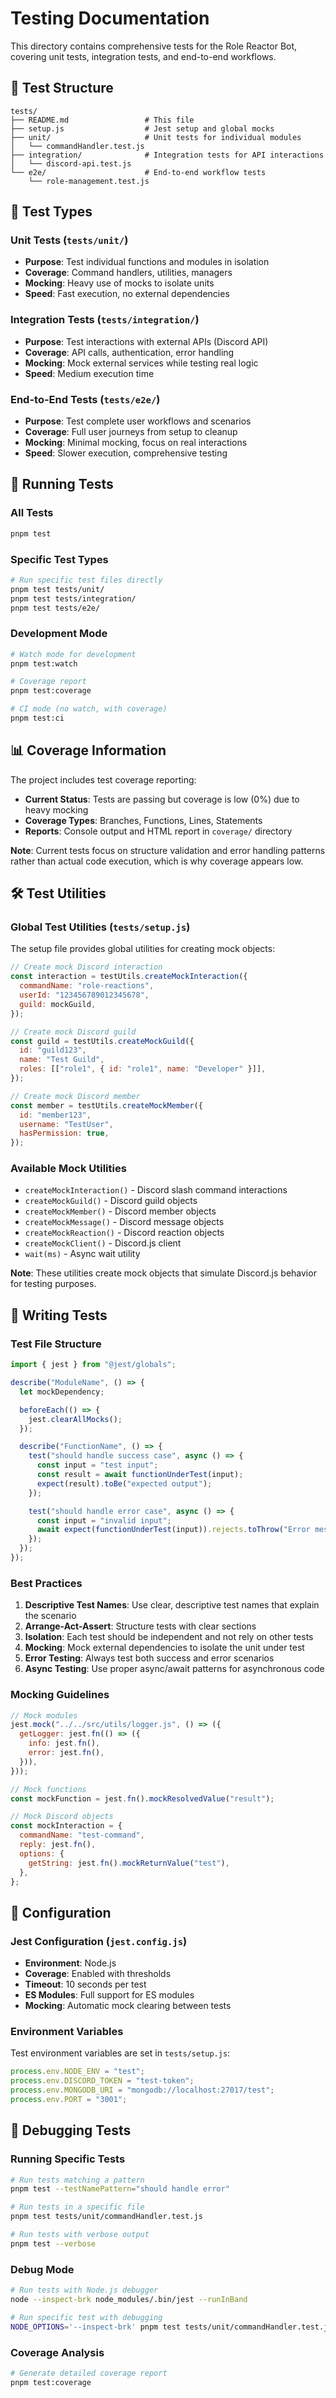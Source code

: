 # Testing Documentation

This directory contains comprehensive tests for the Role Reactor Bot, covering unit tests, integration tests, and end-to-end workflows.

## 📁 Test Structure

```
tests/
├── README.md                 # This file
├── setup.js                  # Jest setup and global mocks
├── unit/                     # Unit tests for individual modules
│   └── commandHandler.test.js
├── integration/              # Integration tests for API interactions
│   └── discord-api.test.js
└── e2e/                      # End-to-end workflow tests
    └── role-management.test.js
```

## 🧪 Test Types

### Unit Tests (`tests/unit/`)

- **Purpose**: Test individual functions and modules in isolation
- **Coverage**: Command handlers, utilities, managers
- **Mocking**: Heavy use of mocks to isolate units
- **Speed**: Fast execution, no external dependencies

### Integration Tests (`tests/integration/`)

- **Purpose**: Test interactions with external APIs (Discord API)
- **Coverage**: API calls, authentication, error handling
- **Mocking**: Mock external services while testing real logic
- **Speed**: Medium execution time

### End-to-End Tests (`tests/e2e/`)

- **Purpose**: Test complete user workflows and scenarios
- **Coverage**: Full user journeys from setup to cleanup
- **Mocking**: Minimal mocking, focus on real interactions
- **Speed**: Slower execution, comprehensive testing

## 🚀 Running Tests

### All Tests

```bash
pnpm test
```

### Specific Test Types

```bash
# Run specific test files directly
pnpm test tests/unit/
pnpm test tests/integration/
pnpm test tests/e2e/
```

### Development Mode

```bash
# Watch mode for development
pnpm test:watch

# Coverage report
pnpm test:coverage

# CI mode (no watch, with coverage)
pnpm test:ci
```

## 📊 Coverage Information

The project includes test coverage reporting:

- **Current Status**: Tests are passing but coverage is low (0%) due to heavy mocking
- **Coverage Types**: Branches, Functions, Lines, Statements
- **Reports**: Console output and HTML report in `coverage/` directory

**Note**: Current tests focus on structure validation and error handling patterns rather than actual code execution, which is why coverage appears low.

## 🛠️ Test Utilities

### Global Test Utilities (`tests/setup.js`)

The setup file provides global utilities for creating mock objects:

```javascript
// Create mock Discord interaction
const interaction = testUtils.createMockInteraction({
  commandName: "role-reactions",
  userId: "123456789012345678",
  guild: mockGuild,
});

// Create mock Discord guild
const guild = testUtils.createMockGuild({
  id: "guild123",
  name: "Test Guild",
  roles: [["role1", { id: "role1", name: "Developer" }]],
});

// Create mock Discord member
const member = testUtils.createMockMember({
  id: "member123",
  username: "TestUser",
  hasPermission: true,
});
```

### Available Mock Utilities

- `createMockInteraction()` - Discord slash command interactions
- `createMockGuild()` - Discord guild objects
- `createMockMember()` - Discord member objects
- `createMockMessage()` - Discord message objects
- `createMockReaction()` - Discord reaction objects
- `createMockClient()` - Discord.js client
- `wait(ms)` - Async wait utility

**Note**: These utilities create mock objects that simulate Discord.js behavior for testing purposes.

## 📝 Writing Tests

### Test File Structure

```javascript
import { jest } from "@jest/globals";

describe("ModuleName", () => {
  let mockDependency;

  beforeEach(() => {
    jest.clearAllMocks();
  });

  describe("FunctionName", () => {
    test("should handle success case", async () => {
      const input = "test input";
      const result = await functionUnderTest(input);
      expect(result).toBe("expected output");
    });

    test("should handle error case", async () => {
      const input = "invalid input";
      await expect(functionUnderTest(input)).rejects.toThrow("Error message");
    });
  });
});
```

### Best Practices

1. **Descriptive Test Names**: Use clear, descriptive test names that explain the scenario
2. **Arrange-Act-Assert**: Structure tests with clear sections
3. **Isolation**: Each test should be independent and not rely on other tests
4. **Mocking**: Mock external dependencies to isolate the unit under test
5. **Error Testing**: Always test both success and error scenarios
6. **Async Testing**: Use proper async/await patterns for asynchronous code

### Mocking Guidelines

```javascript
// Mock modules
jest.mock("../../src/utils/logger.js", () => ({
  getLogger: jest.fn(() => ({
    info: jest.fn(),
    error: jest.fn(),
  })),
}));

// Mock functions
const mockFunction = jest.fn().mockResolvedValue("result");

// Mock Discord objects
const mockInteraction = {
  commandName: "test-command",
  reply: jest.fn(),
  options: {
    getString: jest.fn().mockReturnValue("test"),
  },
};
```

## 🔧 Configuration

### Jest Configuration (`jest.config.js`)

- **Environment**: Node.js
- **Coverage**: Enabled with thresholds
- **Timeout**: 10 seconds per test
- **ES Modules**: Full support for ES modules
- **Mocking**: Automatic mock clearing between tests

### Environment Variables

Test environment variables are set in `tests/setup.js`:

```javascript
process.env.NODE_ENV = "test";
process.env.DISCORD_TOKEN = "test-token";
process.env.MONGODB_URI = "mongodb://localhost:27017/test";
process.env.PORT = "3001";
```

## 🐛 Debugging Tests

### Running Specific Tests

```bash
# Run tests matching a pattern
pnpm test --testNamePattern="should handle error"

# Run tests in a specific file
pnpm test tests/unit/commandHandler.test.js

# Run tests with verbose output
pnpm test --verbose
```

### Debug Mode

```bash
# Run tests with Node.js debugger
node --inspect-brk node_modules/.bin/jest --runInBand

# Run specific test with debugging
NODE_OPTIONS='--inspect-brk' pnpm test tests/unit/commandHandler.test.js
```

### Coverage Analysis

```bash
# Generate detailed coverage report
pnpm test:coverage
```
